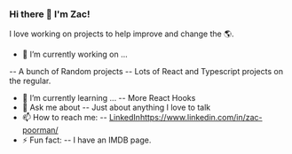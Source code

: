 ### Hi there 👋 I'm Zac!

I love working on projects to help improve and change the 🌎.

- 🔭 I’m currently working on ...

-- A bunch of Random projects 
-- Lots of React and Typescript projects on the regular.

- 🌱 I’m currently learning ...
-- More React Hooks
- 💬 Ask me about
-- Just about anything I love to talk
- 📫 How to reach me:
-- [LinkedIn](https://www.linkedin.com/in/zac-poorman/)https://www.linkedin.com/in/zac-poorman/
- ⚡ Fun fact: 
-- I have an IMDB page.
